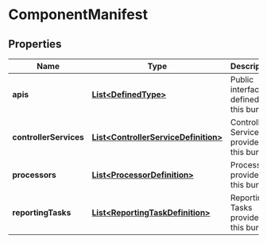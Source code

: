 # ComponentManifest

## Properties
Name | Type | Description | Notes
------------ | ------------- | ------------- | -------------
**apis** | [**List&lt;DefinedType&gt;**](DefinedType.md) | Public interfaces defined in this bundle |  [optional]
**controllerServices** | [**List&lt;ControllerServiceDefinition&gt;**](ControllerServiceDefinition.md) | Controller Services provided in this bundle |  [optional]
**processors** | [**List&lt;ProcessorDefinition&gt;**](ProcessorDefinition.md) | Processors provided in this bundle |  [optional]
**reportingTasks** | [**List&lt;ReportingTaskDefinition&gt;**](ReportingTaskDefinition.md) | Reporting Tasks provided in this bundle |  [optional]
